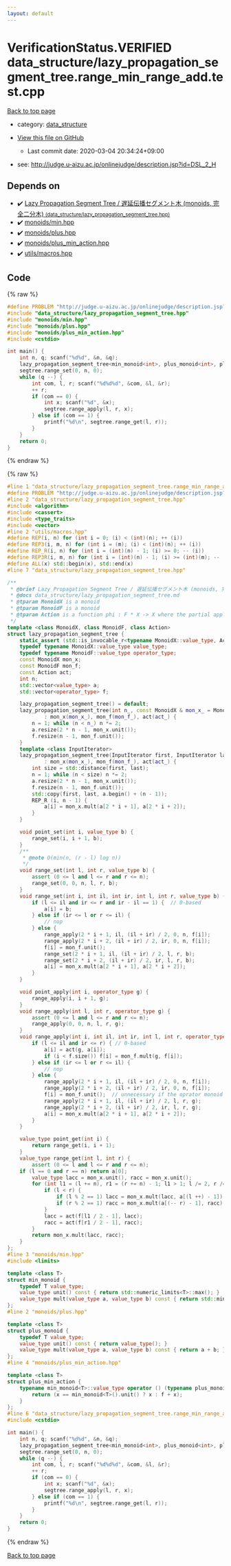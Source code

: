 ```yaml
---
layout: default
---
```


<!-- mathjax config similar to math.stackexchange -->
<script type="text/javascript" async
  src="https://cdnjs.cloudflare.com/ajax/libs/mathjax/2.7.5/MathJax.js?config=TeX-MML-AM_CHTML">
</script>
<script type="text/x-mathjax-config">
  MathJax.Hub.Config({
    TeX: { equationNumbers: { autoNumber: "AMS" }},
    tex2jax: {
      inlineMath: [ ['$','$'] ],
      processEscapes: true
    },
    "HTML-CSS": { matchFontHeight: false },
    displayAlign: "left",
    displayIndent: "2em"
  });
</script>

<script type="text/javascript" src="https://cdnjs.cloudflare.com/ajax/libs/jquery/3.4.1/jquery.min.js"></script>
<script src="https://cdn.jsdelivr.net/npm/jquery-balloon-js@1.1.2/jquery.balloon.min.js" integrity="sha256-ZEYs9VrgAeNuPvs15E39OsyOJaIkXEEt10fzxJ20+2I=" crossorigin="anonymous"></script>
<script type="text/javascript" src="../../assets/js/copy-button.js"></script>
<link rel="stylesheet" href="../../assets/css/copy-button.css" />


# VerificationStatus.VERIFIED data_structure/lazy_propagation_segment_tree.range_min_range_add.test.cpp

<a href="../../index.html">Back to top page</a>

* category: <a href="../../index.html#c8f6850ec2ec3fb32f203c1f4e3c2fd2">data_structure</a>
* <a href="{{ site.github.repository_url }}/blob/master/data_structure/lazy_propagation_segment_tree.range_min_range_add.test.cpp">View this file on GitHub</a>
    - Last commit date: 2020-03-04 20:34:24+09:00


* see: <a href="http://judge.u-aizu.ac.jp/onlinejudge/description.jsp?id=DSL_2_H">http://judge.u-aizu.ac.jp/onlinejudge/description.jsp?id=DSL_2_H</a>


## Depends on

* :heavy_check_mark: <a href="../../library/data_structure/lazy_propagation_segment_tree.hpp.html">Lazy Propagation Segment Tree / 遅延伝播セグメント木 (monoids, 完全二分木) <small>(data_structure/lazy_propagation_segment_tree.hpp)</small></a>
* :heavy_check_mark: <a href="../../library/monoids/min.hpp.html">monoids/min.hpp</a>
* :heavy_check_mark: <a href="../../library/monoids/plus.hpp.html">monoids/plus.hpp</a>
* :heavy_check_mark: <a href="../../library/monoids/plus_min_action.hpp.html">monoids/plus_min_action.hpp</a>
* :heavy_check_mark: <a href="../../library/utils/macros.hpp.html">utils/macros.hpp</a>


## Code

<a id="unbundled"></a>
{% raw %}
```cpp
#define PROBLEM "http://judge.u-aizu.ac.jp/onlinejudge/description.jsp?id=DSL_2_H"
#include "data_structure/lazy_propagation_segment_tree.hpp"
#include "monoids/min.hpp"
#include "monoids/plus.hpp"
#include "monoids/plus_min_action.hpp"
#include <cstdio>

int main() {
    int n, q; scanf("%d%d", &n, &q);
    lazy_propagation_segment_tree<min_monoid<int>, plus_monoid<int>, plus_min_action<int> > segtree(n);
    segtree.range_set(0, n, 0);
    while (q --) {
        int com, l, r; scanf("%d%d%d", &com, &l, &r);
        ++ r;
        if (com == 0) {
            int x; scanf("%d", &x);
            segtree.range_apply(l, r, x);
        } else if (com == 1) {
            printf("%d\n", segtree.range_get(l, r));
        }
    }
    return 0;
}

```
{% endraw %}

<a id="bundled"></a>
{% raw %}
```cpp
#line 1 "data_structure/lazy_propagation_segment_tree.range_min_range_add.test.cpp"
#define PROBLEM "http://judge.u-aizu.ac.jp/onlinejudge/description.jsp?id=DSL_2_H"
#line 2 "data_structure/lazy_propagation_segment_tree.hpp"
#include <algorithm>
#include <cassert>
#include <type_traits>
#include <vector>
#line 2 "utils/macros.hpp"
#define REP(i, n) for (int i = 0; (i) < (int)(n); ++ (i))
#define REP3(i, m, n) for (int i = (m); (i) < (int)(n); ++ (i))
#define REP_R(i, n) for (int i = (int)(n) - 1; (i) >= 0; -- (i))
#define REP3R(i, m, n) for (int i = (int)(n) - 1; (i) >= (int)(m); -- (i))
#define ALL(x) std::begin(x), std::end(x)
#line 7 "data_structure/lazy_propagation_segment_tree.hpp"

/**
 * @brief Lazy Propagation Segment Tree / 遅延伝播セグメント木 (monoids, 完全二分木)
 * @docs data_structure/lazy_propagation_segment_tree.md
 * @tparam MonoidX is a monoid
 * @tparam MonoidF is a monoid
 * @tparam Action is a function phi : F * X -> X where the partial applied phi(f, -) : X -> X is a homomorphism on X
 */
template <class MonoidX, class MonoidF, class Action>
struct lazy_propagation_segment_tree {
    static_assert (std::is_invocable_r<typename MonoidX::value_type, Action, typename MonoidF::value_type, typename MonoidX::value_type>::value, "");
    typedef typename MonoidX::value_type value_type;
    typedef typename MonoidF::value_type operator_type;
    const MonoidX mon_x;
    const MonoidF mon_f;
    const Action act;
    int n;
    std::vector<value_type> a;
    std::vector<operator_type> f;

    lazy_propagation_segment_tree() = default;
    lazy_propagation_segment_tree(int n_, const MonoidX & mon_x_ = MonoidX(), const MonoidF & mon_f_ = MonoidF(), const Action & act_ = Action())
            : mon_x(mon_x_), mon_f(mon_f_), act(act_) {
        n = 1; while (n < n_) n *= 2;
        a.resize(2 * n - 1, mon_x.unit());
        f.resize(n - 1, mon_f.unit());
    }
    template <class InputIterator>
    lazy_propagation_segment_tree(InputIterator first, InputIterator last, const MonoidX & mon_x_ = MonoidX(), const MonoidF & mon_f_ = MonoidF(), const Action & act_ = Action())
            : mon_x(mon_x_), mon_f(mon_f_), act(act_) {
        int size = std::distance(first, last);
        n = 1; while (n < size) n *= 2;
        a.resize(2 * n - 1, mon_x.unit());
        f.resize(n - 1, mon_f.unit());
        std::copy(first, last, a.begin() + (n - 1));
        REP_R (i, n - 1) {
            a[i] = mon_x.mult(a[2 * i + 1], a[2 * i + 2]);
        }
    }

    void point_set(int i, value_type b) {
        range_set(i, i + 1, b);
    }
    /**
     * @note O(min(n, (r - l) log n))
     */
    void range_set(int l, int r, value_type b) {
        assert (0 <= l and l <= r and r <= n);
        range_set(0, 0, n, l, r, b);
    }
    void range_set(int i, int il, int ir, int l, int r, value_type b) {
        if (l <= il and ir <= r and ir - il == 1) {  // 0-based
            a[i] = b;
        } else if (ir <= l or r <= il) {
            // nop
        } else {
            range_apply(2 * i + 1, il, (il + ir) / 2, 0, n, f[i]);
            range_apply(2 * i + 2, (il + ir) / 2, ir, 0, n, f[i]);
            f[i] = mon_f.unit();
            range_set(2 * i + 1, il, (il + ir) / 2, l, r, b);
            range_set(2 * i + 2, (il + ir) / 2, ir, l, r, b);
            a[i] = mon_x.mult(a[2 * i + 1], a[2 * i + 2]);
        }
    }

    void point_apply(int i, operator_type g) {
        range_apply(i, i + 1, g);
    }
    void range_apply(int l, int r, operator_type g) {
        assert (0 <= l and l <= r and r <= n);
        range_apply(0, 0, n, l, r, g);
    }
    void range_apply(int i, int il, int ir, int l, int r, operator_type g) {
        if (l <= il and ir <= r) { // 0-based
            a[i] = act(g, a[i]);
            if (i < f.size()) f[i] = mon_f.mult(g, f[i]);
        } else if (ir <= l or r <= il) {
            // nop
        } else {
            range_apply(2 * i + 1, il, (il + ir) / 2, 0, n, f[i]);
            range_apply(2 * i + 2, (il + ir) / 2, ir, 0, n, f[i]);
            f[i] = mon_f.unit();  // unnecessary if the oprator monoid is commutative
            range_apply(2 * i + 1, il, (il + ir) / 2, l, r, g);
            range_apply(2 * i + 2, (il + ir) / 2, ir, l, r, g);
            a[i] = mon_x.mult(a[2 * i + 1], a[2 * i + 2]);
        }
    }

    value_type point_get(int i) {
        return range_get(i, i + 1);
    }
    value_type range_get(int l, int r) {
        assert (0 <= l and l <= r and r <= n);
	if (l == 0 and r == n) return a[0];
        value_type lacc = mon_x.unit(), racc = mon_x.unit();
        for (int l1 = (l += n), r1 = (r += n) - 1; l1 > 1; l /= 2, r /= 2, l1 /= 2, r1 /= 2) {  // 1-based loop, 2x faster than recursion
            if (l < r) {
                if (l % 2 == 1) lacc = mon_x.mult(lacc, a[(l ++) - 1]);
                if (r % 2 == 1) racc = mon_x.mult(a[(-- r) - 1], racc);
            }
            lacc = act(f[l1 / 2 - 1], lacc);
            racc = act(f[r1 / 2 - 1], racc);
        }
        return mon_x.mult(lacc, racc);
    }
};
#line 3 "monoids/min.hpp"
#include <limits>

template <class T>
struct min_monoid {
    typedef T value_type;
    value_type unit() const { return std::numeric_limits<T>::max(); }
    value_type mult(value_type a, value_type b) const { return std::min(a, b); }
};
#line 2 "monoids/plus.hpp"

template <class T>
struct plus_monoid {
    typedef T value_type;
    value_type unit() const { return value_type(); }
    value_type mult(value_type a, value_type b) const { return a + b; }
};
#line 4 "monoids/plus_min_action.hpp"

template <class T>
struct plus_min_action {
    typename min_monoid<T>::value_type operator () (typename plus_monoid<T>::value_type f, typename min_monoid<T>::value_type x) const {
        return (x == min_monoid<T>().unit() ? x : f + x);
    }
};
#line 6 "data_structure/lazy_propagation_segment_tree.range_min_range_add.test.cpp"
#include <cstdio>

int main() {
    int n, q; scanf("%d%d", &n, &q);
    lazy_propagation_segment_tree<min_monoid<int>, plus_monoid<int>, plus_min_action<int> > segtree(n);
    segtree.range_set(0, n, 0);
    while (q --) {
        int com, l, r; scanf("%d%d%d", &com, &l, &r);
        ++ r;
        if (com == 0) {
            int x; scanf("%d", &x);
            segtree.range_apply(l, r, x);
        } else if (com == 1) {
            printf("%d\n", segtree.range_get(l, r));
        }
    }
    return 0;
}

```
{% endraw %}

<a href="../../index.html">Back to top page</a>

